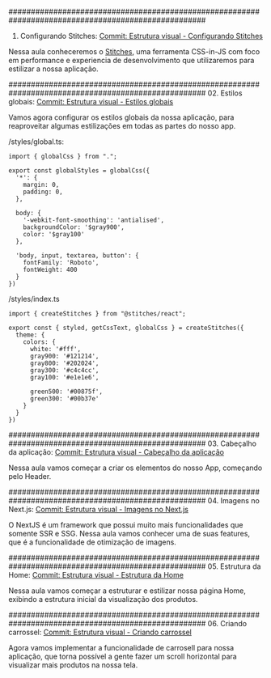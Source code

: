 ####################################################################################################
01. Configurando Stitches: 
   [Commit: Estrutura visual - Configurando Stitches](https://github.com/rocketseat-education/04-ignite-shop/commit/f93c94150fa48f04245b9c90c8ca67cb6f8a52e0)

Nessa aula conheceremos o [Stitches](https://stitches.dev/), uma ferramenta CSS-in-JS com foco em performance e experiencia de desenvolvimento que utilizaremos para estilizar a nossa aplicação.

####################################################################################################
02. Estilos globais: 
   [Commit: Estrutura visual - Estilos globais](https://github.com/rocketseat-education/04-ignite-shop/commit/2634abc449b8a76efe5f0cc9d4c1e95135045bc7)

Vamos agora configurar os estilos globais da nossa aplicação, para reaproveitar algumas estilizações em todas as partes do nosso app.

/styles/global.ts:

```tsx
import { globalCss } from ".";

export const globalStyles = globalCss({
  '*': {
    margin: 0,
    padding: 0,
  },

  body: {
    '-webkit-font-smoothing': 'antialised',
    backgroundColor: '$gray900',
    color: '$gray100'
  },

  'body, input, textarea, button': {
    fontFamily: 'Roboto',
    fontWeight: 400
  }
})
```

/styles/index.ts

```tsx
import { createStitches } from "@stitches/react";

export const { styled, getCssText, globalCss } = createStitches({
  theme: {
    colors: {
      white: '#fff',
      gray900: '#121214',
      gray800: '#202024',
      gray300: '#c4c4cc',
      gray100: '#e1e1e6',

      green500: '#00875f',
      green300: '#00b37e'
    }
  }
})
```

####################################################################################################
03. Cabeçalho da aplicação: 
   [Commit: Estrutura visual - Cabeçalho da aplicação](https://github.com/rocketseat-education/04-ignite-shop/commit/a06358d9d761af6b54ca269e722d2015b3f137b5)

Nessa aula vamos começar a criar os elementos do nosso App, começando pelo Header.

####################################################################################################
04. Imagens no Next.js: 
   [Commit: Estrutura visual - Imagens no Next.js](https://github.com/rocketseat-education/04-ignite-shop/commit/4105ff21ff1cc778beaaa35bf92e61755bda3514)

O NextJS é um framework que possui muito mais funcionalidades que somente SSR e SSG. Nessa aula vamos conhecer uma de suas features, que é a funcionalidade de otimização de imagens.

####################################################################################################
05. Estrutura da Home: 
   [Commit: Estrutura visual - Estrutura da Home](https://github.com/rocketseat-education/04-ignite-shop/commit/ba9cbacabffec13afc9201688437a6faace82e3f)

Nessa aula vamos começar a estruturar e estilizar nossa página Home, exibindo a estrutura inicial da visualização dos produtos.

####################################################################################################
06. Criando carrossel: 
   [Commit: Estrutura visual - Criando carrossel](https://github.com/rocketseat-education/04-ignite-shop/commit/2e711b3deb96d6a84b08f27bfad8616513718190)

Agora vamos implementar a funcionalidade de carrosell para nossa aplicação, que torna possível a gente fazer um scroll horizontal para visualizar mais produtos na nossa tela.

